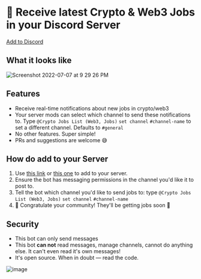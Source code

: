 # 💼 Receive latest Crypto & Web3 Jobs in your Discord Server 

[Add to Discord](https://discordapp.com/api/oauth2/authorize?client_id=458880791573954570&permissions=2048&scope=bot)

## What it looks like

![Screenshot 2022-07-07 at 9 29 26 PM](https://user-images.githubusercontent.com/936436/177785495-e231602e-c4b2-41a1-b5fe-e9de68428576.png)


## Features
- Receive real-time notifications about new jobs in crypto/web3
- Your server mods can select which channel to send these notifications to. Type `@Crypto Jobs List (Web3, Jobs)` `set channel` `#channel-name` to set a different channel. Defaults to `#general`
- No other features. Super simple!
- PRs and suggestions are welcome 😅


## How do add to your Server
1. Use [this link](https://cryptojobslist.com/go/discord-bot) or [this one](https://discordapp.com/api/oauth2/authorize?client_id=458880791573954570&permissions=2048&scope=bot) to add to your server.
2. Ensure the bot has messaging permissions in the channel you'd like it to post to.
3. Tell the bot which channel you'd like to send jobs to: type `@Crypto Jobs List (Web3, Jobs)` `set channel` `#channel-name`
4. 🍻 Congratulate your community! They'll be getting jobs soon 🚀


## Security
- This bot can only send messages
- This bot **can not** read messages, manage channels, cannot do anything else. It can't even read it's own messages!
- It's open source. When in doubt — read the code.

![image](https://user-images.githubusercontent.com/936436/177791748-460ae633-167c-40f7-92b0-fbba696e54f2.png)
